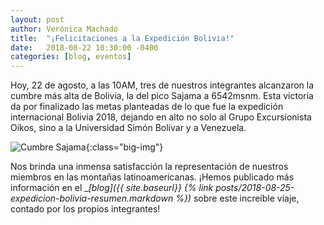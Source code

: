 ```yaml
---
layout: post
author: Verónica Machado
title:  "¡Felicitaciones a la Expedición Bolivia!"
date:   2018-08-22 10:30:00 -0400
categories: [blog, eventos]
---
```



Hoy, 22 de agosto, a las 10AM, tres de nuestros integrantes alcanzaron la cumbre más alta de Bolivia, la del pico Sajama a 6542msnm. Esta victoria da por finalizado las metas planteadas de lo que fue la expedición internacional Bolivia 2018, dejando en alto no solo al Grupo Excursionista Oikos, sino a la Universidad Simón Bolívar y a Venezuela. 

![Cumbre Sajama](https://gdurl.com/8ixm){:class="big-img"}

Nos brinda una inmensa satisfacción la representación de nuestros miembros en las montañas latinoamericanas. ¡Hemos publicado más información en el __[blog]({{ site.baseurl}} {% link _posts/2018-08-25-expedicion-bolivia-resumen.markdown %})__ sobre este increíble viaje, contado por los propios integrantes!